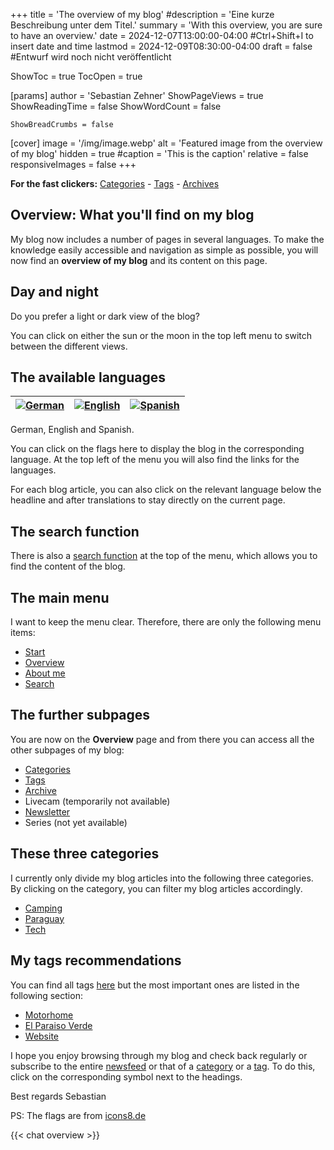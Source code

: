 +++
title = 'The overview of my blog'
#description = 'Eine kurze Beschreibung unter dem Titel.'
summary = 'With this overview, you are sure to have an overview.'
date = 2024-12-07T13:00:00-04:00 #Ctrl+Shift+I to insert date and time
lastmod = 2024-12-09T08:30:00-04:00
draft = false #Entwurf wird noch nicht veröffentlicht

ShowToc = true
TocOpen = true

[params]
    author = 'Sebastian Zehner'
    ShowPageViews = true
    ShowReadingTime = false
    ShowWordCount = false

    ShowBreadCrumbs = false

[cover]
    image = '/img/image.webp'
    alt = 'Featured image from the overview of my blog'
    hidden = true
    #caption = 'This is the caption'
    relative = false
    responsiveImages = false
+++

**For the fast clickers:** [Categories](/categories/) - [Tags](/tags/) - [Archives](/archives/)

## Overview: What you'll find on my blog

My blog now includes a number of pages in several languages. To make the knowledge easily accessible and navigation as simple as possible, you will now find an **overview of my blog** and its content on this page.

## Day and night

Do you prefer a light or dark view of the blog?

You can click on either the sun or the moon in the top left menu to switch between the different views.

## The available languages

| [![German](/img/icons8-deutschland-96.png)](/de/overview/) | [![English](/img/icons8-usa-96.png)](/overview/) | [![Spanish](/img/icons8-spanien-2-96.png)](/es/overview/) |
| ---------------------------------------------------------- | ------------------------------------------------ | --------------------------------------------------------- |

German, English and Spanish.

You can click on the flags here to display the blog in the corresponding language. At the top left of the menu you will also find the links for the languages.

For each blog article, you can also click on the relevant language below the headline and after translations to stay directly on the current page.

## The search function

There is also a [search function](/search/) at the top of the menu, which allows you to find the content of the blog.

## The main menu

I want to keep the menu clear. Therefore, there are only the following menu items:

- [Start](/)
- [Overview](/overview/)
- [About me](/about/)
- [Search](/search/)

## The further subpages

You are now on the **Overview** page and from there you can access all the other subpages of my blog:

- [Categories](/categories/)
- [Tags](/tags/)
- [Archive](/archives/)
- Livecam (temporarily not available)
- [Newsletter](/newsletter/)
- Series (not yet available)

## These three categories

I currently only divide my blog articles into the following three categories. By clicking on the category, you can filter my blog articles accordingly.

- [Camping](/categories/camping/)
- [Paraguay](/categories/paraguay/)
- [Tech](/categories/tech/)

## My tags recommendations

You can find all tags [here](/tags/) but the most important ones are listed in the following section:

- [Motorhome](/tags/motorhome/)
- [El Paraiso Verde](/tags/el-paraiso-verde/)
- [Website](/tags/website/)

I hope you enjoy browsing through my blog and check back regularly or subscribe to the entire [newsfeed](/posts/index.xml) or that of a [category](/categories/) or a [tag](/tags/). To do this, click on the corresponding symbol next to the headings.

Best regards Sebastian

PS: The flags are from [icons8.de](https://icons8.de/)

{{< chat overview >}}
